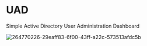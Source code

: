 # UAD
Simple Active Directory User Administration Dashboard

![264770226-29eaff83-6f00-43ff-a22c-573513afdc5b](https://github.com/kf5upm/UAD/assets/38869645/a9022ee7-f23e-411d-b526-016a643a91d8)
